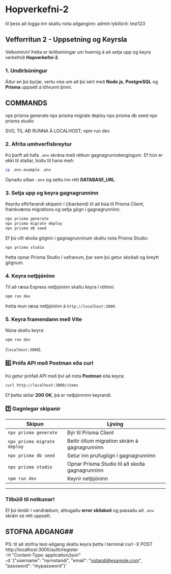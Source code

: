 # Hopverkefni-2

til þess að logga inn skaltu nota aðganginn: admin lykillorð: test123

## Vefforritun 2 - Uppsetning og Keyrsla

Velkomin/n! Þetta er leiðbeiningar um hvernig á að setja upp og keyra verkefnið **Hopverkefni-2**.

### **1️. Undirbúningur**
Áður en þú byrjar, vertu viss um að þú sért með **Node.js**, **PostgreSQL** og **Prisma** uppsett á tölvunni þinni.

## COMMANDS ##
npx prisma generate
npx prisma migrate deploy
npx prisma db seed
npx prisma studio

SVO, TIL AÐ RUNNA Á LOCALHOST;
npm run dev


### **2. Afrita umhverfisbreytur**
Þú þarft að hafa `.env` skrána með réttum gagnagrunnstengingum.
Ef hún er ekki til staðar, búðu til hana með:
```bash
cp .env.example .env
```
Opnaðu síðan `.env` og settu inn rétt **DATABASE_URL**.

### **3. Setja upp og keyra gagnagrunninn**
Keyrðu eftirfarandi skipanir í (/backend) til að búa til Prisma Client, framkvæma migrations og setja gögn í gagnagrunninn:

```bash
npx prisma generate
npx prisma migrate deploy
npx prisma db seed
```

Ef þú vilt skoða gögnin í gagnagrunninum skaltu nota Prisma Studio:
```bash
npx prisma studio
```
Þetta opnar Prisma Studio í vafranum, þar sem þú getur skoðað og breytt gögnum.

### **4. Keyra netþjóninn**
Til að ræsa Express netþjóninn skaltu keyra í rótinni:
```bash
npm run dev
```
Þetta mun ræsa netþjóninn á `http://localhost:3000`.

### **5. Keyra framendann með Vite**
Núna skaltu keyra:
```bash
npm run dev
```
(`localhost:3000`).

### **6️⃣ Prófa API með Postman eða curl**
Þú getur prófað API með því að nota **Postman** eða keyra:
```bash
curl http://localhost:3000/items
```
Ef þetta skilar **200 OK**, þá er netþjónninn keyrandi.

### **7️⃣ Gagnlegar skipanir**
| Skipun | Lýsing |
|--------|---------|
| `npx prisma generate` | Býr til Prisma Client |
| `npx prisma migrate deploy` | Beitir öllum migration skrám á gagnagrunninn |
| `npx prisma db seed` | Setur inn prufugögn í gagnagrunninn |
| `npx prisma studio` | Opnar Prisma Studio til að skoða gagnagrunninn |
| `npm run dev` | Keyrir netþjóninn |

---

### **Tilbúið til notkunar!**
Ef þú lendir í vandræðum, athugaðu **error skilaboð** og passaðu að `.env` skráin sé rétt uppsett.



## STOFNA AÐGANG##
PS: til að stofna test-aðgang skaltu keyra þetta í terminal
curl -X POST http://localhost:3000/auth/register \
     -H "Content-Type: application/json" \
     -d '{"username": "nyrnotandi", "email": "notandi@example.com", "password": "mypassword"}'
